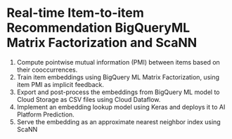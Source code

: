 # Real-time Item-to-item Recommendation BigQueryML Matrix Factorization and ScaNN

1. Compute pointwise mutual information (PMI) between items based on their cooccurrences.
2. Train item embeddings using BigQuery ML Matrix Factorization, using item PMI as implicit feedback.
3. Export and post-process the embeddings from BigQuery ML model to Cloud Storage as CSV files using Cloud Dataflow.
4. Implement an embedding lookup model using Keras and deploys it to AI Platform Prediction.
5. Serve the embedding as an approximate nearest neighbor index using ScaNN